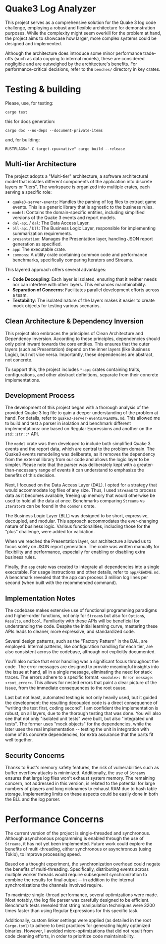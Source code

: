# Quake3 Log Analyzer

This project serves as a comprehensive solution for the Quake 3 log code challenge, employing a robust and flexible architecture for demonstration purposes. While the complexity might seem overkill for the problem at hand, the project aims to showcase how larger, more complex systems could be designed and implemented.

Although the architecture does introduce some minor performance trade-offs (such as data copying to internal models), these are considered negligible and are outweighed by the architecture's benefits. For performance-critical decisions, refer to the `benches/` directory in key crates.

# Testing & building

Please, use, for testing:
```
cargo test
```

this for docs generation:
```
cargo doc --no-deps --document-private-items
```

and, for building:
```
RUSTFLAGS="-C target-cpu=native" cargo build --release
```


## Multi-tier Architecture

The project adopts a "Multi-tier" architecture, a software architectural model that isolates different components of the application into discrete layers or "tiers". The workspace is organized into multiple crates, each serving a specific role:

- `quake3-server-events`: Handles the parsing of log files to extract game events. This is a generic library that is agnostic to the business rules.
- `model`: Contains the domain-specific entities, including simplified versions of the Quake 3 events and report models.
- `dal-api` / `dal`: The Data Access Layer.
- `bll-api` / `bll`: The Business Logic Layer, responsible for implementing summarization requirements.
- `presentation`: Manages the Presentation layer, handling JSON report generation as specified.
- `app`: The executable crate.
- `commons`: A utility crate containing common code and performance benchmarks, specifically comparing Iterators and Streams.

This layered approach offers several advantages:

- **Code Decoupling**: Each layer is isolated, ensuring that it neither needs nor can interfere with other layers. This enhances maintainability.
- **Separation of Concerns**: Facilitates parallel development efforts across a team.
- **Testability**: The isolated nature of the layers makes it easier to create mock objects for testing various scenarios.

## Clean Architecture & Dependency Inversion

This project also embraces the principles of Clean Architecture and Dependency Inversion. According to these principles, dependencies should only point inward towards the core entities. This ensures that the outer layers (such as Presentation) depend on the inner layers (like Business Logic), but not vice versa. Importantly, these dependencies are abstract, not concrete.

To support this, the project includes `*-api` crates containing traits, configurations, and other abstract definitions, separate from their concrete implementations.


## Development Process

The development of this project began with a thorough analysis of the provided Quake 3 log file to gain a deeper understanding of the problem at hand. For details, refer to `quake3-server-events/README.md`. This allowed me to build and test a parser in isolation and benchmark different implementations: one based on Regular Expressions and another on the `std::str::*` API.

The `model` crate was then developed to include both simplified Quake 3 events and the report data, which are central to the problem domain. The Quake3 events remodeling was deliberate, as it removes the dependency from the external library from our code and allows the logic layer to be simpler. Please note that the parser was deliberately kept with a greater-than-necessary range of events it can understand to emphasize the benefits of this decision.

Next, I focused on the Data Access Layer (DAL). I opted for a strategy that would accommodate log files of any size. Thus, I used `Stream`s to process data as it becomes available, freeing up memory that would otherwise be used to hold all the data at once. Benchmarks comparing `Stream`s vs `Iterator`s can be found in the `commons` crate.

The Business Logic Layer (BLL) was designed to be short, expressive, decoupled, and modular. This approach accommodates the ever-changing nature of business logic. Various functionalities, including those for the "plus" challenge, were added for validation.

When we reached the Presentation layer, our architecture allowed us to focus solely on JSON report generation. The code was written manually for flexibility and performance, especially for enabling or disabling extra business rules.

Finally, the `app` crate was created to integrate all dependencies into a single executable. For usage instructions and other details, refer to `app/README.md`. A benchmark revealed that the app can process 3 million log lines per second (when built with the recommended command).

## Implementation Notes

The codebase makes extensive use of functional programming paradigms and higher-order functions, not only for `Stream`s but also for `Option`s, `Result`s, and `bool`. Familiarity with these APIs will be beneficial for understanding the code. Despite the initial learning curve, mastering these APIs leads to cleaner, more expressive, and standardized code.

Several design patterns, such as the "Factory Pattern" in the DAL, are employed. Internal patterns, like configuration handling for each tier, are also consistent across the codebase, although not explicitly documented.

You'll also notice that error handling was a significant focus throughout the code. The error messages are designed to provide meaningful insights into the issue at hand, all in a single message, eliminating the need for stack traces. The errors adhere to a specific format: `<module>: Error message: <root_error>`. This allows for nested errors that paint a clear picture of the issue, from the immediate consequences to the root cause.

Last but not least, automated testing is not only heavily used, but it guided the development: the resulting decoupled code is a direct consequence of "writing the test first, coding second". I am confident the implementation is robust, on all layers, due to the thorough testing that was done. You will also see that not only "isolated unit tests" were built, but also "integrated unit tests". The former uses "mock objects" for the dependencies, while the later uses the real implementation -- testing the unit in integration with some of its concrete dependencies, for extra assurance that the parts fit well together.


## Security Concerns

Thanks to Rust's memory safety features, the risk of vulnerabilities such as buffer overflow attacks is minimized. Additionally, the use of `Stream`s ensures that large log files won't exhaust system memory. The remaining concern, not addressed in this version, is related to the potential for large numbers of players and long nicknames to exhaust RAM due to hash table storage. Implementing limits on these aspects could be easily done in both the BLL and the log parser.


# Performance Concerns

The current version of the project is single-threaded and synchronous. Although asynchronous programming is enabled through the use of `Streams`, it has not yet been implemented. Future work could explore the benefits of multi-threading, either synchronous or asynchronous (using Tokio), to improve processing speed.

Based on a thought experiment, the synchronization overhead could negate the benefits of multi-threading. Specifically, distributing events across multiple worker threads would require subsequent synchronization to combine the results for final output -- in addition to the internal synchronizations the channels involved require.

To maximize single-thread performance, several optimizations were made. Most notably, the log file parser was carefully designed to be efficient. Benchmark tests revealed that string manipulation techniques were 3200 times faster than using Regular Expressions for this specific task.

Additionally, custom linker settings were applied (as detailed in the root `Cargo.toml`) to adhere to best practices for generating highly optimized binaries. However, I avoided micro-optimizations that did not result from code cleaning efforts, in order to prioritize code maintainability.
